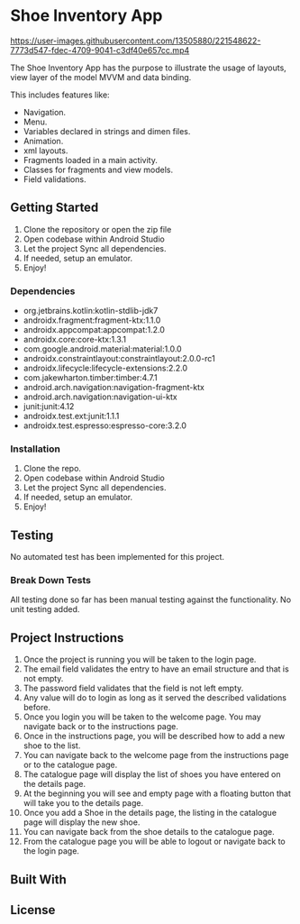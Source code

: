 # Shoe Inventory App

https://user-images.githubusercontent.com/13505880/221548622-7773d547-fdec-4709-9041-c3df40e657cc.mp4

The Shoe Inventory App has the purpose to illustrate the usage of layouts, view layer of the model
MVVM and data binding.

This includes features like:

* Navigation.
* Menu.
* Variables declared in strings and dimen files.
* Animation.
* xml layouts.
* Fragments loaded in a main activity.
* Classes for fragments and view models.
* Field validations.

## Getting Started

1. Clone the repository or open the zip file
3. Open codebase within Android Studio
4. Let the project Sync all dependencies.
5. If needed, setup an emulator.
6. Enjoy!

### Dependencies

* org.jetbrains.kotlin:kotlin-stdlib-jdk7
* androidx.fragment:fragment-ktx:1.1.0
* androidx.appcompat:appcompat:1.2.0
* androidx.core:core-ktx:1.3.1
* com.google.android.material:material:1.0.0
* androidx.constraintlayout:constraintlayout:2.0.0-rc1
* androidx.lifecycle:lifecycle-extensions:2.2.0
* com.jakewharton.timber:timber:4.7.1
* android.arch.navigation:navigation-fragment-ktx
* android.arch.navigation:navigation-ui-ktx
* junit:junit:4.12
* androidx.test.ext:junit:1.1.1
* androidx.test.espresso:espresso-core:3.2.0

### Installation

1. Clone the repo.
2. Open codebase within Android Studio
3. Let the project Sync all dependencies.
4. If needed, setup an emulator.
5. Enjoy!

## Testing

No automated test has been implemented for this project.

### Break Down Tests

All testing done so far has been manual testing against the functionality. No unit testing added.

## Project Instructions

1. Once the project is running you will be taken to the login page.
2. The email field validates the entry to have an email structure and that is not empty.
3. The password field validates that the field is not left empty.
4. Any value will do to login as long as it served the described validations before.
5. Once you login you will be taken to the welcome page. You may navigate back or to the
   instructions page.
6. Once in the instructions page, you will be described how to add a new shoe to the list.
7. You can navigate back to the welcome page from the instructions page or to the catalogue page.
8. The catalogue page will display the list of shoes you have entered on the details page.
9. At the beginning you will see and empty page with a floating button that will take you to the
   details page.
10. Once you add a Shoe in the details page, the listing in the catalogue page will display the new
    shoe.
11. You can navigate back from the shoe details to the catalogue page.
12. From the catalogue page you will be able to logout or navigate back to the login page.
 
## Built With
  
## License
